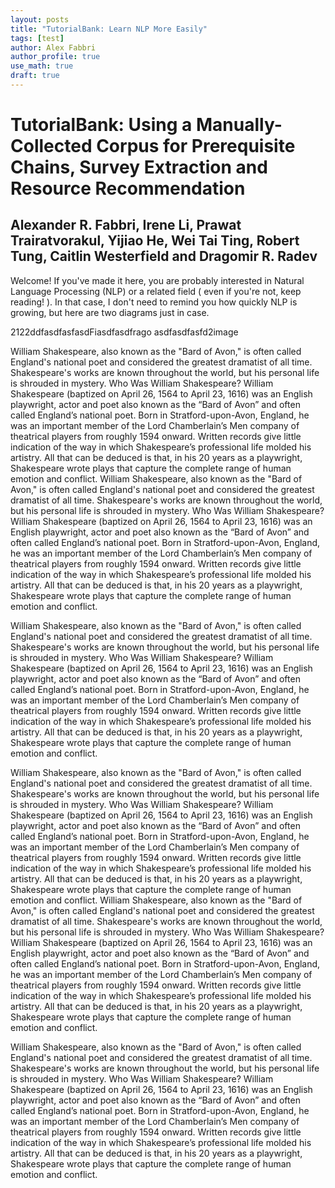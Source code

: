 ```yaml
---
layout: posts
title: "TutorialBank: Learn NLP More Easily"
tags: [test]
author: Alex Fabbri
author_profile: true
use_math: true
draft: true
---
```


# TutorialBank: Using a Manually-Collected Corpus for Prerequisite Chains, Survey Extraction and Resource Recommendation
## Alexander R. Fabbri, Irene Li, Prawat Trairatvorakul, Yijiao He, Wei Tai Ting, Robert Tung, Caitlin Westerfield and  Dragomir R. Radev

Welcome! If you've made it here, you are probably interested in Natural Language Processing \(NLP\) or a related field \( even if you're not, keep reading! \). In that case, I don't need to remind you how quickly NLP is growing, but here are two diagrams just in case. 


2122ddfasdfasfasdFiasdfasdfrago asdfasdfasfd2image

William Shakespeare, also known as the "Bard of Avon," is often called England's national poet and considered the greatest dramatist of all time. Shakespeare's works are known throughout the world, but his personal life is shrouded in mystery.
Who Was William Shakespeare?
William Shakespeare (baptized on April 26, 1564 to April 23, 1616) was an English playwright, actor and poet also known as the “Bard of Avon” and often called England’s national poet. Born in Stratford-upon-Avon, England, he was an important member of the Lord Chamberlain’s Men company of theatrical players from roughly 1594 onward. Written records give little indication of the way in which Shakespeare’s professional life molded his artistry. All that can be deduced is that, in his 20 years as a playwright, Shakespeare wrote plays that capture the complete range of human emotion and conflict.
William Shakespeare, also known as the "Bard of Avon," is often called England's national poet and considered the greatest dramatist of all time. Shakespeare's works are known throughout the world, but his personal life is shrouded in mystery.
Who Was William Shakespeare?
William Shakespeare (baptized on April 26, 1564 to April 23, 1616) was an English playwright, actor and poet also known as the “Bard of Avon” and often called England’s national poet. Born in Stratford-upon-Avon, England, he was an important member of the Lord Chamberlain’s Men company of theatrical players from roughly 1594 onward. Written records give little indication of the way in which Shakespeare’s professional life molded his artistry. All that can be deduced is that, in his 20 years as a playwright, Shakespeare wrote plays that capture the complete range of human emotion and conflict.

William Shakespeare, also known as the "Bard of Avon," is often called England's national poet and considered the greatest dramatist of all time. Shakespeare's works are known throughout the world, but his personal life is shrouded in mystery.
Who Was William Shakespeare?
William Shakespeare (baptized on April 26, 1564 to April 23, 1616) was an English playwright, actor and poet also known as the “Bard of Avon” and often called England’s national poet. Born in Stratford-upon-Avon, England, he was an important member of the Lord Chamberlain’s Men company of theatrical players from roughly 1594 onward. Written records give little indication of the way in which Shakespeare’s professional life molded his artistry. All that can be deduced is that, in his 20 years as a playwright, Shakespeare wrote plays that capture the complete range of human emotion and conflict.

William Shakespeare, also known as the "Bard of Avon," is often called England's national poet and considered the greatest dramatist of all time. Shakespeare's works are known throughout the world, but his personal life is shrouded in mystery.
Who Was William Shakespeare?
William Shakespeare (baptized on April 26, 1564 to April 23, 1616) was an English playwright, actor and poet also known as the “Bard of Avon” and often called England’s national poet. Born in Stratford-upon-Avon, England, he was an important member of the Lord Chamberlain’s Men company of theatrical players from roughly 1594 onward. Written records give little indication of the way in which Shakespeare’s professional life molded his artistry. All that can be deduced is that, in his 20 years as a playwright, Shakespeare wrote plays that capture the complete range of human emotion and conflict.
William Shakespeare, also known as the "Bard of Avon," is often called England's national poet and considered the greatest dramatist of all time. Shakespeare's works are known throughout the world, but his personal life is shrouded in mystery.
Who Was William Shakespeare?
William Shakespeare (baptized on April 26, 1564 to April 23, 1616) was an English playwright, actor and poet also known as the “Bard of Avon” and often called England’s national poet. Born in Stratford-upon-Avon, England, he was an important member of the Lord Chamberlain’s Men company of theatrical players from roughly 1594 onward. Written records give little indication of the way in which Shakespeare’s professional life molded his artistry. All that can be deduced is that, in his 20 years as a playwright, Shakespeare wrote plays that capture the complete range of human emotion and conflict.

William Shakespeare, also known as the "Bard of Avon," is often called England's national poet and considered the greatest dramatist of all time. Shakespeare's works are known throughout the world, but his personal life is shrouded in mystery.
Who Was William Shakespeare?
William Shakespeare (baptized on April 26, 1564 to April 23, 1616) was an English playwright, actor and poet also known as the “Bard of Avon” and often called England’s national poet. Born in Stratford-upon-Avon, England, he was an important member of the Lord Chamberlain’s Men company of theatrical players from roughly 1594 onward. Written records give little indication of the way in which Shakespeare’s professional life molded his artistry. All that can be deduced is that, in his 20 years as a playwright, Shakespeare wrote plays that capture the complete range of human emotion and conflict.
